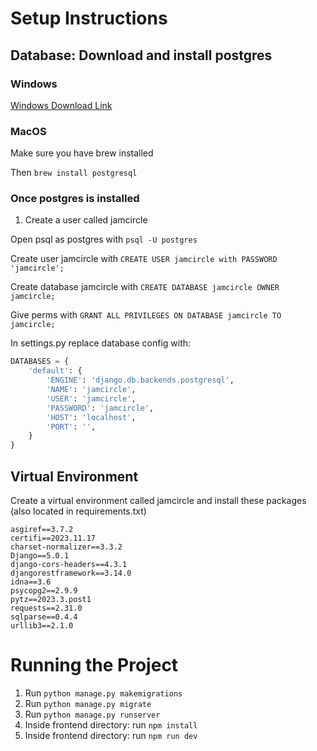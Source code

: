 # Setup Instructions

## Database: Download and install postgres

### Windows

[Windows Download Link](https://www.postgresql.org/download/windows/)

### MacOS

Make sure you have brew installed

Then `brew install postgresql`

### Once postgres is installed

1. Create a user called jamcircle

Open psql as postgres with `psql -U postgres`

Create user jamcircle with `CREATE USER jamcircle with PASSWORD 'jamcircle';`

Create database jamcircle with `CREATE DATABASE jamcircle OWNER jamcircle;`

Give perms with `GRANT ALL PRIVILEGES ON DATABASE jamcircle TO jamcircle;`

In settings.py replace database config with:

```python
DATABASES = {
    'default': {
        'ENGINE': 'django.db.backends.postgresql',
        'NAME': 'jamcircle',
        'USER': 'jamcircle',
        'PASSWORD': 'jamcircle',
        'HOST': 'localhost',
        'PORT': '',
    }
}
```

## Virtual Environment

Create a virtual environment called jamcircle and install these packages (also located in requirements.txt)

```
asgiref==3.7.2
certifi==2023.11.17
charset-normalizer==3.3.2
Django==5.0.1
django-cors-headers==4.3.1
djangorestframework==3.14.0
idna==3.6
psycopg2==2.9.9
pytz==2023.3.post1
requests==2.31.0
sqlparse==0.4.4
urllib3==2.1.0
```

# Running the Project

1. Run `python manage.py makemigrations`
1. Run `python manage.py migrate`
1. Run `python manage.py runserver`
1. Inside frontend directory: run `npm install`
1. Inside frontend directory: run `npm run dev`
